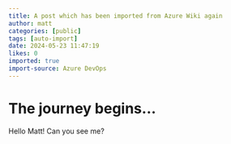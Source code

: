 ```yaml
---
title: A post which has been imported from Azure Wiki again
author: matt
categories: [public]
tags: [auto-import]
date: 2024-05-23 11:47:19 
likes: 0
imported: true
import-source: Azure DevOps
---
```


# The journey begins...

Hello Matt! Can you see me?